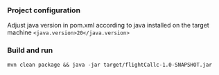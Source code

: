 ### Project configuration 

Adjust java version in pom.xml according to java installed on the target machine
`<java.version>20</java.version>`

### Build and run

`
mvn clean package && java -jar target/flightCallc-1.0-SNAPSHOT.jar
`

